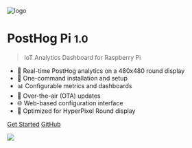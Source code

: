 <!-- _coverpage.md -->

![logo](https://raw.githubusercontent.com/PostHog/posthog.com/main/contents/images/logo/posthog-logo.svg ':size=200')

# PostHog Pi <small>1.0</small>

> IoT Analytics Dashboard for Raspberry Pi

- 🚀 Real-time PostHog analytics on a 480x480 round display
- 🔧 One-command installation and setup
- 📊 Configurable metrics and dashboards
- 🔄 Over-the-air (OTA) updates
- 🌐 Web-based configuration interface
- 📱 Optimized for HyperPixel Round display

[Get Started](QUICK_START.md)
[GitHub](https://github.com/jabawack81/posthog_pi)

<!-- background image -->
![](https://raw.githubusercontent.com/PostHog/posthog.com/main/contents/images/product/product-analytics.png)
